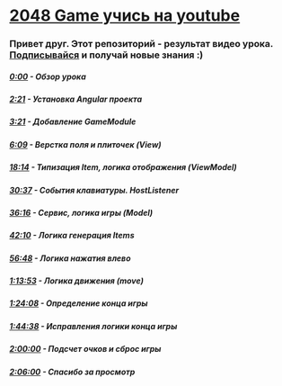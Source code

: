 # [2048 Game учись на youtube](https://youtu.be/FLRhcVqf5kA)

### Привет друг. Этот репозиторий - результат видео урока. [Подписывайся](https://www.youtube.com/channel/UClDDVLu0Cj_o9Y5D2ilCtdQ) и получай новые знания :)

##### [0:00](https://youtu.be/FLRhcVqf5kA) - Обзор урока 
##### [2:21](https://youtu.be/FLRhcVqf5kA?t=142) - Установка Angular проекта
##### [3:21](https://youtu.be/FLRhcVqf5kA?t=203) - Добавление GameModule
##### [6:09](https://youtu.be/FLRhcVqf5kA?t=369) - Верстка поля и плиточек (View)
##### [18:14](https://youtu.be/FLRhcVqf5kA?t=1094) - Типизация Item, логика отображения (ViewModel)
##### [30:37](https://youtu.be/FLRhcVqf5kA?t=1837) - События клавиатуры. HostListener
##### [36:16](https://youtu.be/FLRhcVqf5kA?t=2176) - Сервис, логика игры (Model)
##### [42:10](https://youtu.be/FLRhcVqf5kA?t=2530) - Логика генерация Items
##### [56:48](https://youtu.be/FLRhcVqf5kA?t=3408) - Логика нажатия влево
##### [1:13:53](https://youtu.be/FLRhcVqf5kA?t=4433) - Логика движения (move)
##### [1:24:08](https://youtu.be/FLRhcVqf5kA?t=5048) - Определение конца игры
##### [1:44:38](https://youtu.be/FLRhcVqf5kA?t=6278) - Исправления логики конца игры
##### [2:00:00](https://youtu.be/FLRhcVqf5kA?t=7200) - Подсчет очков и сброс игры
##### [2:06:00](https://youtu.be/FLRhcVqf5kA?t=7560) - Спасибо за просмотр
